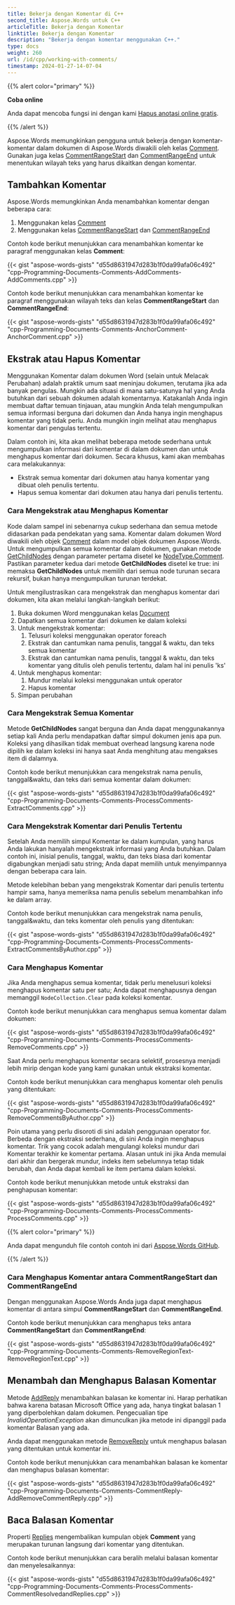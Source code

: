 ```yaml
---
title: Bekerja dengan Komentar di C++
second_title: Aspose.Words untuk C++
articleTitle: Bekerja dengan Komentar
linktitle: Bekerja dengan Komentar
description: "Bekerja dengan komentar menggunakan C++."
type: docs
weight: 260
url: /id/cpp/working-with-comments/
timestamp: 2024-01-27-14-07-04
---
```


{{% alert color="primary" %}}

**Coba online**

Anda dapat mencoba fungsi ini dengan kami [Hapus anotasi online gratis](https://products.aspose.app/words/annotation).

{{% /alert %}}

Aspose.Words memungkinkan pengguna untuk bekerja dengan komentar-komentar dalam dokumen di Aspose.Words diwakili oleh kelas [Comment](https://reference.aspose.com/words/cpp/aspose.words/comment/). Gunakan juga kelas [CommentRangeStart](https://reference.aspose.com/words/cpp/aspose.words/commentrangestart/) dan [CommentRangeEnd](https://reference.aspose.com/words/cpp/aspose.words/commentrangeend/) untuk menentukan wilayah teks yang harus dikaitkan dengan komentar.

## Tambahkan Komentar

Aspose.Words memungkinkan Anda menambahkan komentar dengan beberapa cara:

1. Menggunakan kelas [Comment](https://reference.aspose.com/words/cpp/aspose.words/comment/)
2. Menggunakan kelas [CommentRangeStart](https://reference.aspose.com/words/cpp/aspose.words/commentrangestart/) dan [CommentRangeEnd](https://reference.aspose.com/words/net/aspose.words/commentrangeend/)

Contoh kode berikut menunjukkan cara menambahkan komentar ke paragraf menggunakan kelas **Comment**:

{{< gist "aspose-words-gists" "d55d8631947d283b1f0da99afa06c492" "cpp-Programming-Documents-Comments-AddComments-AddComments.cpp" >}}

Contoh kode berikut menunjukkan cara menambahkan komentar ke paragraf menggunakan wilayah teks dan kelas **CommentRangeStart** dan **CommentRangeEnd**:

{{< gist "aspose-words-gists" "d55d8631947d283b1f0da99afa06c492" "cpp-Programming-Documents-Comments-AnchorComment-AnchorComment.cpp" >}}

## Ekstrak atau Hapus Komentar

Menggunakan Komentar dalam dokumen Word (selain untuk Melacak Perubahan) adalah praktik umum saat meninjau dokumen, terutama jika ada banyak pengulas. Mungkin ada situasi di mana satu-satunya hal yang Anda butuhkan dari sebuah dokumen adalah komentarnya. Katakanlah Anda ingin membuat daftar temuan tinjauan, atau mungkin Anda telah mengumpulkan semua informasi berguna dari dokumen dan Anda hanya ingin menghapus komentar yang tidak perlu. Anda mungkin ingin melihat atau menghapus komentar dari pengulas tertentu.

Dalam contoh ini, kita akan melihat beberapa metode sederhana untuk mengumpulkan informasi dari komentar di dalam dokumen dan untuk menghapus komentar dari dokumen. Secara khusus, kami akan membahas cara melakukannya:

- Ekstrak semua komentar dari dokumen atau hanya komentar yang dibuat oleh penulis tertentu.
- Hapus semua komentar dari dokumen atau hanya dari penulis tertentu.

### Cara Mengekstrak atau Menghapus Komentar

Kode dalam sampel ini sebenarnya cukup sederhana dan semua metode didasarkan pada pendekatan yang sama. Komentar dalam dokumen Word diwakili oleh objek [Comment](https://reference.aspose.com/words/cpp/aspose.words/comment/) dalam model objek dokumen Aspose.Words. Untuk mengumpulkan semua komentar dalam dokumen, gunakan metode [GetChildNodes](https://reference.aspose.com/words/cpp/aspose.words/compositenode/getchildnodes/) dengan parameter pertama disetel ke [NodeType.Comment](https://reference.aspose.com/words/cpp/aspose.words/nodetype/). Pastikan parameter kedua dari metode **GetChildNodes** disetel ke true: ini memaksa **GetChildNodes** untuk memilih dari semua node turunan secara rekursif, bukan hanya mengumpulkan turunan terdekat.

Untuk mengilustrasikan cara mengekstrak dan menghapus komentar dari dokumen, kita akan melalui langkah-langkah berikut:

1. Buka dokumen Word menggunakan kelas [Document](https://reference.aspose.com/words/cpp/aspose.words/document/)
1. Dapatkan semua komentar dari dokumen ke dalam koleksi
1. Untuk mengekstrak komentar:
   1. Telusuri koleksi menggunakan operator foreach
   1. Ekstrak dan cantumkan nama penulis, tanggal & waktu, dan teks semua komentar
   1. Ekstrak dan cantumkan nama penulis, tanggal & waktu, dan teks komentar yang ditulis oleh penulis tertentu, dalam hal ini penulis 'ks'
1. Untuk menghapus komentar:
   1. Mundur melalui koleksi menggunakan untuk operator
   1. Hapus komentar
1. Simpan perubahan

### Cara Mengekstrak Semua Komentar

Metode **GetChildNodes** sangat berguna dan Anda dapat menggunakannya setiap kali Anda perlu mendapatkan daftar simpul dokumen jenis apa pun. Koleksi yang dihasilkan tidak membuat overhead langsung karena node dipilih ke dalam koleksi ini hanya saat Anda menghitung atau mengakses item di dalamnya.

Contoh kode berikut menunjukkan cara mengekstrak nama penulis, tanggal&waktu, dan teks dari semua komentar dalam dokumen:

{{< gist "aspose-words-gists" "d55d8631947d283b1f0da99afa06c492" "cpp-Programming-Documents-Comments-ProcessComments-ExtractComments.cpp" >}}

### Cara Mengekstrak Komentar dari Penulis Tertentu

Setelah Anda memilih simpul Komentar ke dalam kumpulan, yang harus Anda lakukan hanyalah mengekstrak informasi yang Anda butuhkan. Dalam contoh ini, inisial penulis, tanggal, waktu, dan teks biasa dari komentar digabungkan menjadi satu string; Anda dapat memilih untuk menyimpannya dengan beberapa cara lain.

Metode kelebihan beban yang mengekstrak Komentar dari penulis tertentu hampir sama, hanya memeriksa nama penulis sebelum menambahkan info ke dalam array.

Contoh kode berikut menunjukkan cara mengekstrak nama penulis, tanggal&waktu, dan teks komentar oleh penulis yang ditentukan:

{{< gist "aspose-words-gists" "d55d8631947d283b1f0da99afa06c492" "cpp-Programming-Documents-Comments-ProcessComments-ExtractCommentsByAuthor.cpp" >}}

### Cara Menghapus Komentar

Jika Anda menghapus semua komentar, tidak perlu menelusuri koleksi menghapus komentar satu per satu; Anda dapat menghapusnya dengan memanggil `NodeCollection.Clear` pada koleksi komentar.

Contoh kode berikut menunjukkan cara menghapus semua komentar dalam dokumen:

{{< gist "aspose-words-gists" "d55d8631947d283b1f0da99afa06c492" "cpp-Programming-Documents-Comments-ProcessComments-RemoveComments.cpp" >}}

Saat Anda perlu menghapus komentar secara selektif, prosesnya menjadi lebih mirip dengan kode yang kami gunakan untuk ekstraksi komentar.

Contoh kode berikut menunjukkan cara menghapus komentar oleh penulis yang ditentukan:

{{< gist "aspose-words-gists" "d55d8631947d283b1f0da99afa06c492" "cpp-Programming-Documents-Comments-ProcessComments-RemoveCommentsByAuthor.cpp" >}}

Poin utama yang perlu disoroti di sini adalah penggunaan operator for. Berbeda dengan ekstraksi sederhana, di sini Anda ingin menghapus komentar. Trik yang cocok adalah mengulangi koleksi mundur dari Komentar terakhir ke komentar pertama. Alasan untuk ini jika Anda memulai dari akhir dan bergerak mundur, indeks item sebelumnya tetap tidak berubah, dan Anda dapat kembali ke item pertama dalam koleksi.

Contoh kode berikut menunjukkan metode untuk ekstraksi dan penghapusan komentar:

{{< gist "aspose-words-gists" "d55d8631947d283b1f0da99afa06c492" "cpp-Programming-Documents-Comments-ProcessComments-ProcessComments.cpp" >}}

{{% alert color="primary" %}}

Anda dapat mengunduh file contoh contoh ini dari [Aspose.Words GitHub](https://github.com/aspose-words/Aspose.Words-for-C/tree/master/Examples).

{{% /alert %}}

### Cara Menghapus Komentar antara CommentRangeStart dan CommentRangeEnd

Dengan menggunakan Aspose.Words Anda juga dapat menghapus komentar di antara simpul **CommentRangeStart** dan **CommentRangeEnd**.

Contoh kode berikut menunjukkan cara menghapus teks antara **CommentRangeStart** dan **CommentRangeEnd**:

{{< gist "aspose-words-gists" "d55d8631947d283b1f0da99afa06c492" "cpp-Programming-Documents-Comments-RemoveRegionText-RemoveRegionText.cpp" >}}

## Menambah dan Menghapus Balasan Komentar

Metode [AddReply](https://reference.aspose.com/words/cpp/aspose.words/comment/addreply/) menambahkan balasan ke komentar ini. Harap perhatikan bahwa karena batasan Microsoft Office yang ada, hanya tingkat balasan 1 yang diperbolehkan dalam dokumen. Pengecualian tipe *InvalidOperationException* akan dimunculkan jika metode ini dipanggil pada komentar Balasan yang ada.

Anda dapat menggunakan metode [RemoveReply](https://reference.aspose.com/words/cpp/aspose.words/comment/removereply/) untuk menghapus balasan yang ditentukan untuk komentar ini.

Contoh kode berikut menunjukkan cara menambahkan balasan ke komentar dan menghapus balasan komentar:

{{< gist "aspose-words-gists" "d55d8631947d283b1f0da99afa06c492" "cpp-Programming-Documents-Comments-CommentReply-AddRemoveCommentReply.cpp" >}}

## Baca Balasan Komentar

Properti [Replies](https://reference.aspose.com/words/cpp/aspose.words/comment/get_replies/) mengembalikan kumpulan objek **Comment** yang merupakan turunan langsung dari komentar yang ditentukan.

Contoh kode berikut menunjukkan cara beralih melalui balasan komentar dan menyelesaikannya:

{{< gist "aspose-words-gists" "d55d8631947d283b1f0da99afa06c492" "cpp-Programming-Documents-Comments-ProcessComments-CommentResolvedandReplies.cpp" >}}
